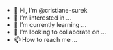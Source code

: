 - 👋 Hi, I’m @cristiane-surek
- 👀 I’m interested in ...
- 🌱 I’m currently learning ...
- 💞️ I’m looking to collaborate on ...
- 📫 How to reach me ...

<!---
cristiane-surek/cristiane-surek is a ✨ special ✨ repository because its `README.md` (this file) appears on your GitHub profile.
You can click the Preview link to take a look at your changes.
--->
